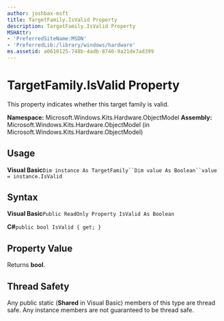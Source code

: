 ```yaml
---
author: joshbax-msft
title: TargetFamily.IsValid Property
description: TargetFamily.IsValid Property
MSHAttr:
- 'PreferredSiteName:MSDN'
- 'PreferredLib:/library/windows/hardware'
ms.assetid: a0610125-748b-4adb-8746-9a21de7ad399
---
```


# TargetFamily.IsValid Property


This property indicates whether this target family is valid.

**Namespace:** Microsoft.Windows.Kits.Hardware.ObjectModel **Assembly:** Microsoft.Windows.Kits.Hardware.ObjectModel (in Microsoft.Windows.Kits.Hardware.ObjectModel)

## Usage


**Visual Basic**`Dim instance As TargetFamily``Dim value As Boolean``value = instance.IsValid`

## Syntax


**Visual Basic**`Public ReadOnly Property IsValid As Boolean`

**C#**`public bool IsValid { get; }`

## Property Value


Returns **bool**.

## Thread Safety


Any public static (**Shared** in Visual Basic) members of this type are thread safe. Any instance members are not guaranteed to be thread safe.

 

 






